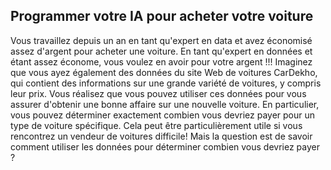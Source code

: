 ## Programmer votre IA pour acheter votre voiture

Vous travaillez depuis un an en tant qu'expert en data et avez économisé assez d'argent
pour acheter une voiture. En tant qu'expert en données et étant assez économe, vous
voulez en avoir pour votre argent !!!
Imaginez que vous ayez également des données du site Web de voitures CarDekho, qui
contient des informations sur une grande variété de voitures, y compris leur prix. Vous
réalisez que vous pouvez utiliser ces données pour vous assurer d'obtenir une bonne affaire
sur une nouvelle voiture. En particulier, vous pouvez déterminer exactement combien vous
devriez payer pour un type de voiture spécifique. Cela peut être particulièrement utile si vous
rencontrez un vendeur de voitures difficile!
Mais la question est de savoir comment utiliser les données pour déterminer combien vous
devriez payer ?